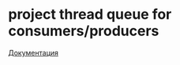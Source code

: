 # project thread queue for consumers/producers
[Документация](https://betty1373.github.io/thread_queue/)
